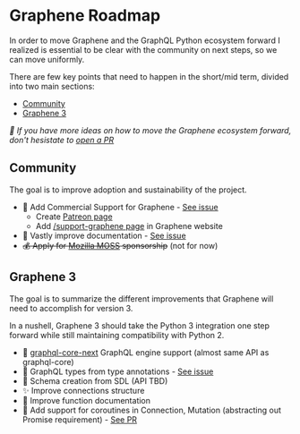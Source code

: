 # Graphene Roadmap

In order to move Graphene and the GraphQL Python ecosystem forward I realized is essential to be clear with the community on next steps, so we can move uniformly.

There are few key points that need to happen in the short/mid term, divided into two main sections:

- [Community](#community)
- [Graphene 3](#graphene-3)

_👋 If you have more ideas on how to move the Graphene ecosystem forward, don't hesistate to [open a PR](https://github.com/graphql-python/graphene/edit/master/ROADMAP.md)_

## Community

The goal is to improve adoption and sustainability of the project.

- 💎 Add Commercial Support for Graphene - [See issue](https://github.com/graphql-python/graphene/issues/813)
  - Create [Patreon page](https://www.patreon.com/syrusakbary)
  - Add [/support-graphene page](https://graphene-python.org/support-graphene/) in Graphene website
- 📘 Vastly improve documentation - [See issue](https://github.com/graphql-python/graphene/issues/823)
- ~~💰 Apply for [Mozilla MOSS](https://www.mozilla.org/en-US/moss/) sponsorship~~ (not for now)

## Graphene 3

The goal is to summarize the different improvements that Graphene will need to accomplish for version 3.

In a nushell, Graphene 3 should take the Python 3 integration one step forward while still maintaining compatibility with Python 2.

- 🚀 [graphql-core-next](https://github.com/graphql-python/graphql-core-next) GraphQL engine support (almost same API as graphql-core)
- 🔸 GraphQL types from type annotations - [See issue](https://github.com/graphql-python/graphene/issues/729)
- 📄 Schema creation from SDL (API TBD)
- ✨ Improve connections structure
- 📗 Improve function documentation
- 🔀 Add support for coroutines in Connection, Mutation (abstracting out Promise requirement) - [See PR](https://github.com/graphql-python/graphene/pull/824)
